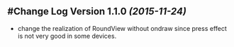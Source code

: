 #Change Log
Version 1.1.0 *(2015-11-24)*
----------------------------
* change the realization of RoundView without ondraw since press effect is not very good in some devices.
  


